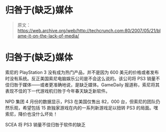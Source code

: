 # 归咎于(缺乏)媒体

> 原文：<https://web.archive.org/web/http://techcrunch.com:80/2007/05/21/blame-it-on-the-lack-of-media/>

# 归咎于(缺乏)媒体

索尼的 PlayStation 3 没有成为热门产品，并不是因为 600 美元的价格或者发布时没有系统。反正美国索尼电脑娱乐公司是不会这么说的。该公司将 PS3 销量不佳归咎于媒体——或者更准确地说，是缺乏媒体。GameDaily 报道称，索尼将其表现不佳的下一代游戏机归咎于今年春天缺乏新软件。

NPD 集团 4 月份的数据显示，PS3 在美国仅售出 82，000 台，但索尼的团队仍然乐观，希望包括 15 款独家游戏在内的一系列新游戏足以扭转 PS3 的局面。嘿索尼，降价也没什么坏处！

SCEA 将 PS3 销量不佳归咎于软件的缺乏